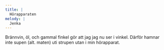 ```yaml
---
title: |
  Hörapparaten
melody: |
  Jenka
---
```

Brännvin, öl, och gammal finkel 
gör att jag jag nu ser i vinkel. 
Därför hamnar inte supen (alt. maten) 
uti strupen utan i min hörapparat.